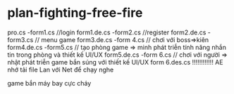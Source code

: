 # plan-fighting-free-fire
pro.cs
-form1.cs //login
  form1.de.cs
-form2.cs //register
  form2.de.cs
-form3.cs // menu game 
  form3.de.cs
-form 4.cs // chơi với boss=>kiên 
  form4.de.cs
-form5.cs // tạo phòng game => minh phát triễn tính năng nhắn tin trong phòng và thiết kế UI/UX
  form5.de.cs
-form 6.cs // chơi với người => nhật phát triễn game bắn súng với thiết kế UI/UX
  form 6.des.cs
!!!!!!!!!!!! AE nhớ tải file Lan với Net để chạy nghe 



  game bắn máy bay cực cháy
  
